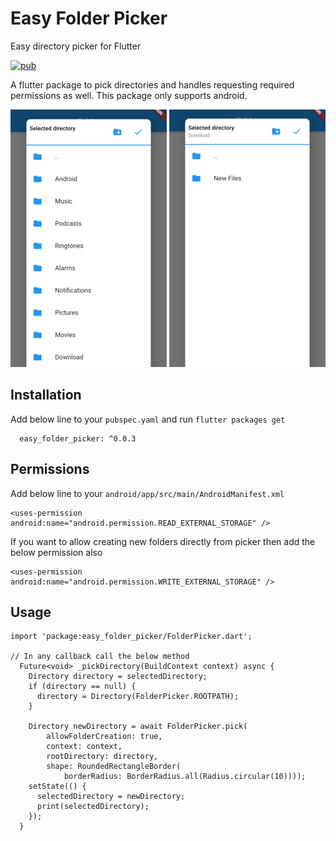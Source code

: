 # Easy Folder Picker

Easy directory picker for Flutter  

[![pub](https://img.shields.io/pub/v/easy_folder_picker.svg)](https://pub.dev/packages/easy_folder_picker)

A flutter package to pick directories and handles requesting required permissions as well. This package only supports android.

![Picker Screenshot](screenshots/root.png)
![Picker Screenshot](screenshots/inner.png)


## Installation

Add below line to your `pubspec.yaml` and run `flutter packages get`
```
  easy_folder_picker: ^0.0.3
```

## Permissions
Add below line to your `android/app/src/main/AndroidManifest.xml`
```
<uses-permission android:name="android.permission.READ_EXTERNAL_STORAGE" />
```
If you want to allow creating new folders directly from picker then add the below permission also
```
<uses-permission android:name="android.permission.WRITE_EXTERNAL_STORAGE" />
```

## Usage
```
import 'package:easy_folder_picker/FolderPicker.dart';

// In any callback call the below method
  Future<void> _pickDirectory(BuildContext context) async {
    Directory directory = selectedDirectory;
    if (directory == null) {
      directory = Directory(FolderPicker.ROOTPATH);
    }

    Directory newDirectory = await FolderPicker.pick(
        allowFolderCreation: true,
        context: context,
        rootDirectory: directory,
        shape: RoundedRectangleBorder(
            borderRadius: BorderRadius.all(Radius.circular(10))));
    setState(() {
      selectedDirectory = newDirectory;
      print(selectedDirectory);
    });
  }
```
